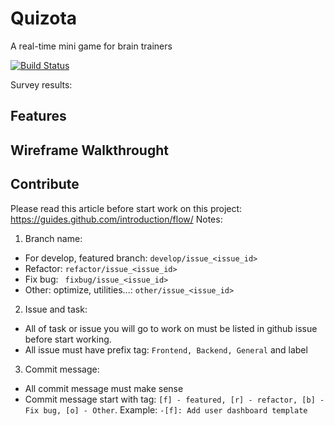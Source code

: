 # Quizota

A real-time mini game for brain trainers

[![Build Status](https://travis-ci.org/Quizota/Quizota.svg)](https://travis-ci.org/Quizota/Quizota)

Survey results:

## Features

## Wireframe Walkthrought

## Contribute

Please read this article before start work on this project: https://guides.github.com/introduction/flow/
Notes:
1. Branch name: 
- For develop, featured branch: `develop/issue_<issue_id>`
- Refactor: `refactor/issue_<issue_id>`
- Fix bug: ` fixbug/issue_<issue_id>`
- Other: optimize, utilities...: `other/issue_<issue_id>`
2. Issue and task:
- All of task or issue you will go to work on must be listed in github issue before start working.
- All issue must have prefix tag: `Frontend, Backend, General` and label
3. Commit message:
- All commit message must make sense
- Commit message start with tag: `[f] - featured, [r] - refactor, [b] - Fix bug, [o] - Other`. Example: `-[f]: Add user dashboard template`
